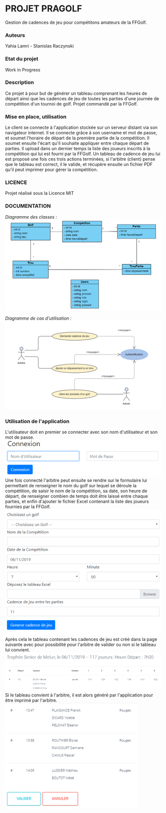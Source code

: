 # **PROJET PRAGOLF**

Gestion de cadences de jeu pour compétitons amateurs de la FFGolf. 

### **Auteurs**

Yahia Lamri - Stanislas Raczynski

### **Etat du projet**

Work in Progress

### **Description**

Ce projet à pour but de générer un tableau comprenant les heures de départ
ainsi que les cadences de jeu de toutes les parties d'une journée de compétition
d'un tournoi de golf. 
Projet commandé par la FFGolf.

### **Mise en place, utilisation**

Le client se connecte à l'application stockée sur un serveur distant via son
navigateur internet. Il se connecte grâce à son username et mot de passe, et 
soumet l'horaire de départ de la première partie de la compétition. Il soumet 
ensuite l'écart qu'il souhaite appliquer entre chaque départ de parties. Il
upload dans un dernier temps la liste des joueurs inscrits à la compétition 
qui lui est fourni par la FFGolf. Un tableau de cadence de jeu lui est proposé 
une fois ces trois actions terminées, si l'arbitre (client) pense que le tableau
est correct, il le valide, et récupère ensuite un fichier PDF qu'il peut
imprimer pour gérer la compétition.

### **LICENCE**

Projet réalisé sous la Licence MIT

### **DOCUMENTATION**

*Diagramme des classes :* 
![](analyse/ClassDiag.png "Diagramme des classes")

*Diagramme de cas d'utilisation :*
![](analyse/UCDiag.png "Diagramme de cas d'utilisation")

### **Utilisation de l'application**

L'utilisateur doit en premier se connecter avec son nom d'utilisateur et son
mot de passe. 
![](analyse/login.png "Fenêtre de connexion")
Une fois connecté l'arbitre peut ensuite se rendre sur le formulaire lui 
permettant de renseigner le nom du golf sur lequel se déroule la compétition, de saisir
le nom de la compétition, sa date, son heure de départ, de renseigner combien de temps
doit être laissé entre chaque parties, et enfin d'ajouter le fichier Excel contenant
la liste des joueurs fournies par la FFGolf.
![](analyse/cadencejeu.png "Formulaire de demande de cadence de jeu")
Après cela le tableau contenant les cadences de jeu est créé dans la page suivante
avec pour possibilité pour l'arbitre de valider ou non si le tableau lui convient.
![](analyse/Gen_tableau.png "Extrait du tableau généré par l'application")
Si le tableau convient à l'arbitre, il est alors généré par l'application pour
être imprimé par l'arbitre.
![](analyse/valider.png "Validation par l'arbitre ou non")



